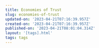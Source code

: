 ```yaml
---
title: Economies of Trust
slug: economies-of-trust
updated-on: '2023-04-21T07:16:39.957Z'
created-on: '2023-04-21T07:16:39.957Z'
published-on: '2023-04-21T08:01:04.314Z'
layout: '[tags].html'
tags: tags
---
```



